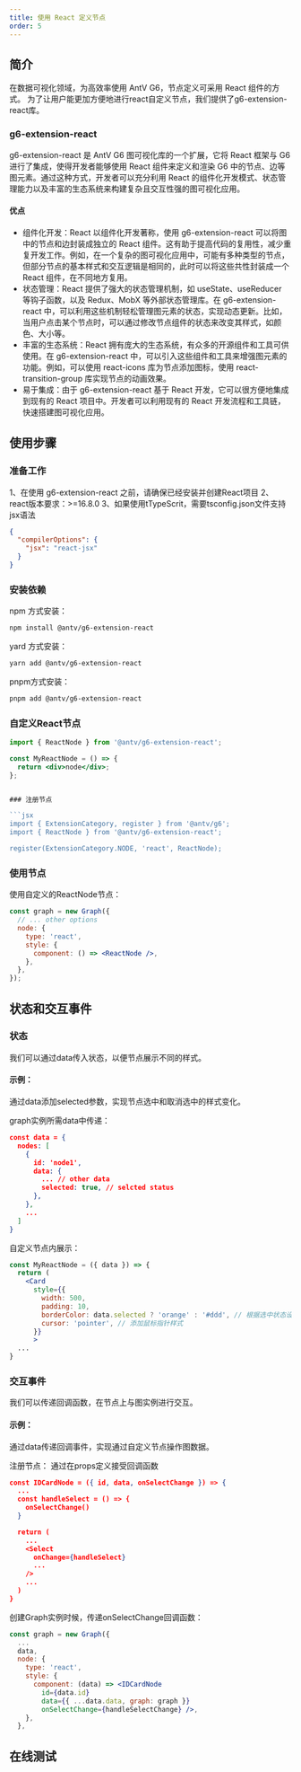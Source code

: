```yaml
---
title: 使用 React 定义节点
order: 5
---
```


## 简介

在数据可视化领域，为高效率使用 AntV G6，节点定义可采用 React 组件的方式。
为了让用户能更加方便地进行react自定义节点，我们提供了g6-extension-react库。

### g6-extension-react

g6-extension-react 是 AntV G6 图可视化库的一个扩展，它将 React 框架与 G6 进行了集成，使得开发者能够使用 React 组件来定义和渲染 G6 中的节点、边等图元素。通过这种方式，开发者可以充分利用 React 的组件化开发模式、状态管理能力以及丰富的生态系统来构建复杂且交互性强的图可视化应用。

#### 优点

- 组件化开发：React 以组件化开发著称，使用 g6-extension-react 可以将图中的节点和边封装成独立的 React 组件。这有助于提高代码的复用性，减少重复开发工作。例如，在一个复杂的图可视化应用中，可能有多种类型的节点，但部分节点的基本样式和交互逻辑是相同的，此时可以将这些共性封装成一个 React 组件，在不同地方复用。
- 状态管理：React 提供了强大的状态管理机制，如 useState、useReducer 等钩子函数，以及 Redux、MobX 等外部状态管理库。在 g6-extension-react 中，可以利用这些机制轻松管理图元素的状态，实现动态更新。比如，当用户点击某个节点时，可以通过修改节点组件的状态来改变其样式，如颜色、大小等。
- 丰富的生态系统：React 拥有庞大的生态系统，有众多的开源组件和工具可供使用。在 g6-extension-react 中，可以引入这些组件和工具来增强图元素的功能。例如，可以使用 react-icons 库为节点添加图标，使用 react-transition-group 库实现节点的动画效果。
- 易于集成：由于 g6-extension-react 基于 React 开发，它可以很方便地集成到现有的 React 项目中。开发者可以利用现有的 React 开发流程和工具链，快速搭建图可视化应用。

## 使用步骤

### 准备工作

1、在使用 g6-extension-react 之前，请确保已经安装并创建React项目
2、react版本要求：>=16.8.0
3、如果使用tTypeScrit，需要tsconfig.json文件支持jsx语法

```json
{
  "compilerOptions": {
    "jsx": "react-jsx"
  }
}
```

### 安装依赖

npm 方式安装：

```bash
npm install @antv/g6-extension-react
```

yard 方式安装：

```bash
yarn add @antv/g6-extension-react
```

pnpm方式安装：

```bash
pnpm add @antv/g6-extension-react
```

### 自定义React节点

````jsx
import { ReactNode } from '@antv/g6-extension-react';

const MyReactNode = () => {
  return <div>node</div>;
};


### 注册节点

```jsx
import { ExtensionCategory, register } from '@antv/g6';
import { ReactNode } from '@antv/g6-extension-react';

register(ExtensionCategory.NODE, 'react', ReactNode);
````

### 使用节点

使用自定义的ReactNode节点：

```jsx
const graph = new Graph({
  // ... other options
  node: {
    type: 'react',
    style: {
      component: () => <ReactNode />,
    },
  },
});
```

## 状态和交互事件

### 状态

我们可以通过data传入状态，以便节点展示不同的样式。

#### 示例：

通过data添加selected参数，实现节点选中和取消选中的样式变化。

graph实例所需data中传递：

```json
const data = {
  nodes: [
    {
      id: 'node1',
      data: {
        ... // other data
        selected: true, // selcted status
      },
    },
    ...
  ]
}
```

自定义节点内展示：

```jsx
const MyReactNode = ({ data }) => {
  return (
    <Card
      style={{
        width: 500,
        padding: 10,
        borderColor: data.selected ? 'orange' : '#ddd', // 根据选中状态设置边框颜色
        cursor: 'pointer', // 添加鼠标指针样式
      }}
      >
  ...
}
```

### 交互事件

我们可以传递回调函数，在节点上与图实例进行交互。

#### 示例：

通过data传递回调事件，实现通过自定义节点操作图数据。

注册节点：
通过在props定义接受回调函数

```json
const IDCardNode = ({ id, data, onSelectChange }) => {
  ...
  const handleSelect = () => {
    onSelectChange()
  }

  return (
    ...
    <Select
      onChange={handleSelect}
      ...
    />
    ...
  )
}
```

创建Graph实例时候，传递onSelectChange回调函数：

```jsx
const graph = new Graph({
  ...
  data,
  node: {
    type: 'react',
    style: {
      component: (data) => <IDCardNode
        id={data.id}
        data={{ ...data.data, graph: graph }}
        onSelectChange={handleSelectChange} />,
    },
  },
```

## 在线测试

<div>
  <Playground path="element/custom-node/demo/react-node.jsx" rid="react-node-rid"></Playground>
  <Playground path="element/custom-node/demo/reactnode-idcard.jsx" rid="reactnode-idcard"></Playground>
</div>

<style>
.label {
  background-color:rgb(255, 168, 168);
  padding: 2px 5px;
  border-radius: 3px;
  font-size: 10px;
}
</style>
